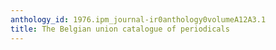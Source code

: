 ```yaml
---
anthology_id: 1976.ipm_journal-ir0anthology0volumeA12A3.1
title: The Belgian union catalogue of periodicals
---
```

